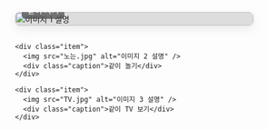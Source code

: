 <!doctype html>
<html lang="ko">
<head>
  <meta charset="utf-8" />
  <meta name="viewport" content="width=device-width,initial-scale=1" />
  <title>세로 3장 이미지</title>
  <style>
    :root {
      --max-width: 420px;
    }

    body {
      font-family: system-ui, -apple-system, "Segoe UI", Roboto, "Noto Sans KR", "Apple SD Gothic Neo", "Malgun Gothic", sans-serif;
      display: flex;
      justify-content: center;
      padding: 24px;
      background: #f7f7f7;
      margin: 0;
    }

    .stack {
      width: 100%;
      max-width: var(--max-width);
      display: flex;
      flex-direction: column;
      gap: 16px;
    }

    .item {
      position: relative;
      overflow: hidden;
      border-radius: 8px;
      box-shadow: 0 6px 18px rgba(0,0,0,0.08);
      background: #ddd;
    }

    .item img {
      width: 100%;
      height: auto;
      display: block;
    }

    .caption {
      position: absolute;
      left: 12px;
      bottom: 12px;
      padding: 6px 10px;
      background: rgba(0,0,0,0.45);
      color: white;
      font-size: 14px;
      border-radius: 6px;
      backdrop-filter: blur(4px);
    }

    @media (max-width: 420px) {
      .item img { height: auto; }
    }
  </style>
</head>
<body>
  <div class="stack">
    <div class="item">
      <img src="자는.jpg" alt="이미지 1 설명" />
      <div class="caption">같이 자기</div>
    </div>

    <div class="item">
      <img src="노는.jpg" alt="이미지 2 설명" />
      <div class="caption">같이 놀기</div>
    </div>

    <div class="item">
      <img src="TV.jpg" alt="이미지 3 설명" />
      <div class="caption">같이 TV 보기</div>
    </div>
  </div>
</body>
</html>
